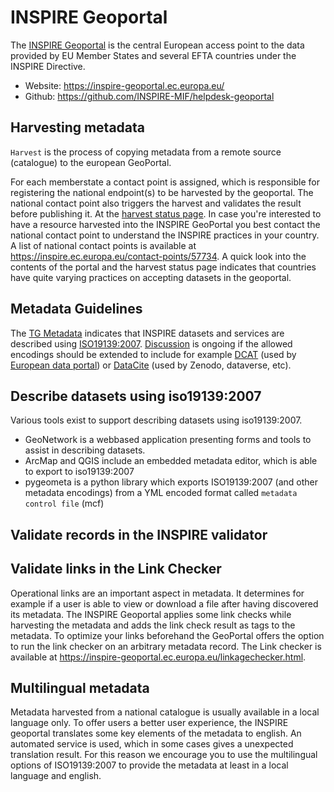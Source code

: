 # INSPIRE Geoportal

The [INSPIRE Geoportal](https://inspire-geoportal.ec.europa.eu/) is the central European access point to the data provided by EU Member States and several EFTA countries under the INSPIRE Directive.

- Website: https://inspire-geoportal.ec.europa.eu/
- Github: https://github.com/INSPIRE-MIF/helpdesk-geoportal

## Harvesting metadata

`Harvest` is the process of copying metadata from a remote source (catalogue) to the european GeoPortal. 

For each memberstate a contact point is assigned, which is responsible for registering the national endpoint(s) to be harvested by the geoportal. The national contact point also triggers the harvest and validates the result before publishing it. At the [harvest status page](
https://inspire-geoportal.ec.europa.eu/harvesting_status.html). In case you're interested to have a resource harvested into the INSPIRE GeoPortal you best contact the national contact point to understand the INSPIRE practices in your country. A list of national contact points is available at https://inspire.ec.europa.eu/contact-points/57734. A quick look into the contents of the portal and the harvest status page indicates that countries have quite varying practices on accepting datasets in the geoportal.

## Metadata Guidelines

The [TG Metadata](https://inspire.ec.europa.eu/id/document/tg/metadata-iso19139) indicates that INSPIRE datasets and services are described using [ISO19139:2007](https://www.iso.org/standard/32557.html). [Discussion](https://inspire.ec.europa.eu/good-practice/geodcat-ap) is ongoing if the allowed encodings should be extended to include for example [DCAT](https://www.w3.org/TR/vocab-dcat-2/) (used by [European data portal](https://data.europa.eu/)) or [DataCite](https://schema.datacite.org/) (used by Zenodo, dataverse, etc). 

## Describe datasets using iso19139:2007

Various tools exist to support describing datasets using iso19139:2007.

- GeoNetwork is a webbased application presenting forms and tools to assist in describing datasets.
- ArcMap and QGIS include an embedded metadata editor, which is able to export to iso19139:2007 
- pygeometa is a python library which exports ISO19139:2007 (and other metadata encodings) from a YML encoded format called `metadata control file` (mcf)

## Validate records in the INSPIRE validator



## Validate links in the Link Checker

Operational links are an important aspect in metadata. It determines for example if a user is able to view or download a file after having discovered its metadata. The INSPIRE Geoportal applies some link checks while harvesting the metadata and adds the link check result as tags to the metadata. To optimize your links beforehand the GeoPortal offers the option to run the link checker on an arbitrary metadata record. The Link checker is available at https://inspire-geoportal.ec.europa.eu/linkagechecker.html.

## Multilingual metadata

Metadata harvested from a national catalogue is usually available in a local language only. To offer users a better user experience, the INSPIRE geoportal translates some key elements of the metadata to english. An automated service is used, which in some cases gives a unexpected translation result. For this reason we encourage you to use the multilingual options of ISO19139:2007 to provide the metadata at least in a local language and english.